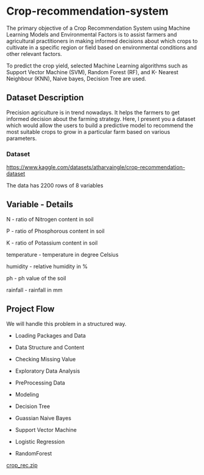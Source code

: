 # Crop-recommendation-system
The primary objective of a Crop Recommendation System using Machine Learning Models and
Environmental Factors is to assist farmers and agricultural practitioners in making informed decisions
about which crops to cultivate in a specific region or field based on environmental conditions and
other relevant factors. 

To predict the crop yield, selected
Machine Learning algorithms such as Support Vector Machine (SVM), Random Forest (RF), and K-
Nearest Neighbour (KNN), Naive bayes, Decision Tree are used.

## Dataset Description
Precision agriculture is in trend nowadays. It helps the farmers to get informed decision about the farming strategy. Here, I present you a dataset which would allow the users to build a predictive model to recommend the most suitable crops to grow in a particular farm based on various parameters.

### Dataset 
https://www.kaggle.com/datasets/atharvaingle/crop-recommendation-dataset

The data has 2200 rows of 8 variables

## Variable - Details
N - ratio of Nitrogen content in soil

P - ratio of Phosphorous content in soil

K - ratio of Potassium content in soil

temperature - temperature in degree Celsius

humidity - relative humidity in %

ph - ph value of the soil

rainfall - rainfall in mm

## Project Flow
We will handle this problem in a structured way.

   * Loading Packages and Data

   * Data Structure and Content

   * Checking Missing Value 

   * Exploratory Data Analysis

   * PreProcessing Data

   * Modeling

   * Decision Tree

   * Guassian Naive Bayes

   * Support Vector Machine

   * Logistic Regression

   * RandomForest



[crop_rec.zip](https://github.com/user-attachments/files/16571096/crop_rec.zip)




